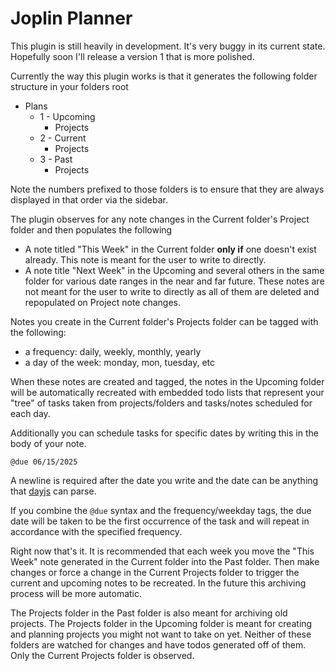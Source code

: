 # Joplin Planner

This plugin is still heavily in development. It's very buggy in its current state. Hopefully soon I'll release a version 1 that is more polished.

Currently the way this plugin works is that it generates the following folder structure in your folders root

- Plans
  - 1 - Upcoming
    - Projects
  - 2 - Current
    - Projects
  - 3 - Past
    - Projects

Note the numbers prefixed to those folders is to ensure that they are always displayed in that order via the sidebar.

The plugin observes for any note changes in the Current folder's Project folder and then populates the following

- A note titled "This Week" in the Current folder **only if** one doesn't exist already. This note is meant for the user to write to directly.
- A note title "Next Week" in the Upcoming and several others in the same folder for various date ranges in the near and far future. These notes are not meant for the user to write to directly as all of them are deleted and repopulated on Project note changes.

Notes you create in the Current folder's Projects folder can be tagged with the following:

- a frequency: daily, weekly, monthly, yearly
- a day of the week: monday, mon, tuesday, etc

When these notes are created and tagged, the notes in the Upcoming folder will be automatically recreated with embedded todo lists that represent your "tree" of tasks taken from projects/folders and tasks/notes scheduled for each day.

Additionally you can schedule tasks for specific dates by writing this in the body of your note.

```
@due 06/15/2025

```

A newline is required after the date you write and the date can be anything that [dayjs](https://day.js.org/) can parse.

If you combine the `@due` syntax and the frequency/weekday tags, the due date will be taken to be the first occurrence of the task and will repeat in accordance with the specified frequency.

Right now that's it. It is recommended that each week you move the "This Week" note generated in the Current folder into the Past folder. Then make changes or force a change in the Current Projects folder to trigger the current and upcoming notes to be recreated. In the future this archiving process will be more automatic.

The Projects folder in the Past folder is also meant for archiving old projects. The Projects folder in the Upcoming folder is meant for creating and planning projects you might not want to take on yet. Neither of these folders are watched for changes and have todos generated off of them. Only the Current Projects folder is observed.
